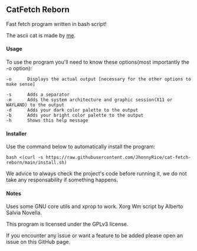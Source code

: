 ## CatFetch Reborn
Fast fetch program written in bash script!

The ascii cat is made by [me](https://github.com/jhonnyrice).

#### Usage
To use the program you'll need to know these options(most importantly the -o option):
```
-o		Displays the actual output [necessary for the other options to make sense]

-s		Adds a separator
-m		Adds the system architecture and graphic session(X11 or WAYLAND) to the output
-d		Adds your dark color palette to the output
-b		Adds your bright color palette to the output
-h		Shows this help message
```

#### Installer
Use the command below to automatically install the program:
```
bash <(curl -s https://raw.githubusercontent.com/JhonnyRice/cat-fetch-reborn/main/install.sh)
```
We advice to always check the project's code before running it, we do not take any responsability if something happens.

#### Notes
Uses some GNU core utils and xprop to work. Xorg Wm script by Alberto Salvia Novella.

This program is licensed under the GPLv3 license.

If you encounter any issue or want a feature to be added please open an issue on this GitHub page.
